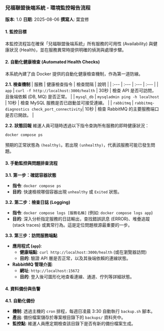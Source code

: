 ### **兒福聯盟後端系統 - 環境監控報告流程**

**版本**: 1.0
**日期**: 2025-08-06
**撰寫人**: 葉宜修

#### **1. 監控目標**
本監控流程旨在確保「兒福聯盟後端系統」所有服務的可用性 (Availability) 與健康狀況 (Health)，並在服務異常時提供明確的偵測與處理步驟。

#### **2. 自動化健康檢查 (Automated Health Checks)**
本系統內建了由 Docker 提供的自動化健康檢查機制，作為第一道防線。

**2.1. 檢查機制**
| 服務 | 健康檢查指令 | 檢查間隔 | 說明 |
| :--- | :--- | :--- | :--- |
| `app` | `curl -f http://localhost:3000/health` | 30秒 | 檢查 API 是否可訪問，且後端依賴 (DB, MQ) 是否正常。 |
| `mysql_db` | `mysqladmin ping -h localhost` | 10秒 | 檢查 MySQL 服務是否已啟動並可接受連線。 |
| `rabbitmq` | `rabbitmq-diagnostics check_port_connectivity`| 10秒 | 檢查 RabbitMQ 的主要服務端口是否已開啟。 |

**2.2. 狀態回報**
維運人員可隨時透過以下指令查詢所有服務的即時健康狀況：
```bash
docker compose ps
```
預期的正常狀態為 `(healthy)`。若出現 `(unhealthy)`，代表該服務可能已發生問題。

#### **3. 手動監控與問題排查流程**

**3.1. 第一步：確認容器狀態**
*   **指令**: `docker compose ps`
*   **目的**: 快速檢視哪個容器出現 `unhealthy` 或 `Exited` 狀態。

**3.2. 第二步：檢查日誌 (Logging)**
*   **指令**: `docker compose logs [服務名稱]` (例如: `docker compose logs app`)
*   **目的**: 深入分析指定服務的日誌輸出，查找錯誤訊息 (ERROR)、堆疊追蹤 (stack traces) 或異常行為。這是定位問題根源最重要的一步。

**3.3. 第三步：訪問服務端點**
*   **應用程式 (`app`)**:
    *   **健康端點**: `curl http://localhost:3000/health` (或在瀏覽器訪問)
    *   **目的**: 驗證 API 層是否正常，以及其後端依賴的連線狀態。
*   **RabbitMQ 管理介面**:
    *   **網址**: `http://localhost:15672`
    *   **目的**: 登入後可圖形化地查看連線、通道、佇列等詳細狀態。

#### **4. 資料備份與告警**

**4.1. 自動化備份**
*   **機制**: 透過主機的 `cron` 排程，每週日凌晨 3:30 自動執行 `backup.sh` 腳本。
*   **產出**: 備份檔案儲存於專案根目錄下的 `backups/` 資料夾中。
*   **監控點**: 維運人員應定期檢查該目錄下是否有新的備份檔案生成。

